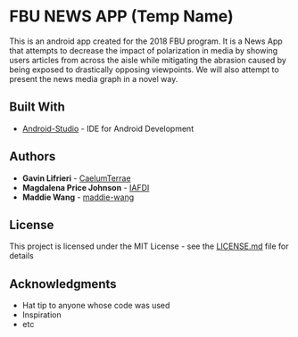 # FBU NEWS APP (Temp Name)

This is an android app created for the 2018 FBU program. It is a News App that attempts to decrease the impact of polarization in media by showing users articles from across the aisle while mitigating the abrasion caused by being exposed to drastically opposing viewpoints. We will also attempt to present the news media graph in a novel way.

## Built With
* [Android-Studio](https://developer.android.com/studio/) - IDE for Android Development

## Authors

* **Gavin Lifrieri** - [CaelumTerrae](https://github.com/CaelumTerrae)
* **Magdalena Price Johnson** - [IAFDI](https://github.com/IAFDI)
* **Maddie Wang** - [maddie-wang](https://github.com/maddie-wang)

## License

This project is licensed under the MIT License - see the [LICENSE.md](LICENSE.md) file for details

## Acknowledgments

* Hat tip to anyone whose code was used
* Inspiration
* etc
